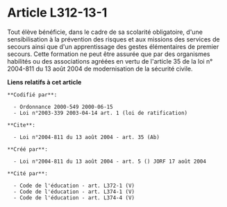 # Article L312-13-1

Tout élève bénéficie, dans le cadre de sa scolarité obligatoire, d'une sensibilisation à la prévention des risques et aux
missions des services de secours ainsi que d'un apprentissage des gestes élémentaires de premier secours. Cette formation ne
peut être assurée que par des organismes habilités ou des associations agréées en vertu de l'article 35 de la loi n° 2004-811
du 13 août 2004 de modernisation de la sécurité civile.

**Liens relatifs à cet article**

	**Codifié par**:

	  - Ordonnance 2000-549 2000-06-15
	  - Loi n°2003-339 2003-04-14 art. 1 (loi de ratification)

	**Cite**:

	  - Loi n°2004-811 du 13 août 2004 - art. 35 (Ab)

	**Créé par**:

	  - Loi n°2004-811 du 13 août 2004 - art. 5 () JORF 17 août 2004

	**Cité par**:

	  - Code de l'éducation - art. L372-1 (V)
	  - Code de l'éducation - art. L374-1 (V)
	  - Code de l'éducation - art. L374-4 (V)
